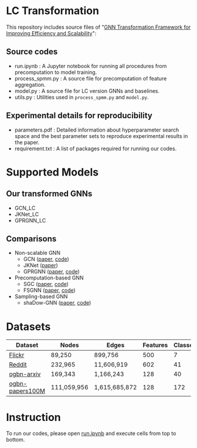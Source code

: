 # LC Transformation
This repository includes source files of "<a href="https://arxiv.org/abs/2207.12000">GNN Transformation Framework for Improving Efficiency and Scalability</a>":
## Source codes
+ run.ipynb : A Jupyter notebook for running all procedures from precomputation to model training.
+ process_spmm.py : A source file for precomputation of feature aggregation.
+ model.py : A source file for LC version GNNs and baselines.
+ utils.py : Utilities used in `process_spmm.py` and `model.py`. 

## Experimental details for reproducibility
+ parameters.pdf : Detailed information about hyperparameter search space and the best parameter sets to reproduce experimental results in the paper.
+ requirement.txt : A list of packages required for running our codes.

# Supported Models
## Our transformed GNNs
+ GCN_LC
+ JKNet_LC
+ GPRGNN_LC

## Comparisons
+ Non-scalable GNN
  + GCN ([paper](https://arxiv.org/abs/1609.02907), [code](https://github.com/tkipf/pygcn))
  + JKNet ([paper](https://arxiv.org/abs/1806.03536))
  + GPRGNN ([paper](https://openreview.net/forum?id=n6jl7fLxrP), [code](https://github.com/jianhao2016/GPRGNN))
+ Precomputation-based GNN
  + SGC ([paper](https://arxiv.org/abs/1902.07153), [code](https://github.com/Tiiiger/SGC))
  + FSGNN ([paper](https://arxiv.org/abs/2105.07634), [code](https://github.com/sunilkmaurya/FSGNN))
+ Sampling-based GNN
  + shaDow-GNN ([paper](https://arxiv.org/abs/2201.07858), [code](https://github.com/facebookresearch/shaDow_GNN))

# Datasets
  | Dataset   | Nodes | Edges | Features | Classes |
  | ------------------------------------------------------- | ------- | ------- | ------- | ------- |
  | [Flickr](https://pytorch-geometric.readthedocs.io/en/latest/modules/datasets.html) | 89,250   | 899,756 | 500 | 7 |
  | [Reddit](https://pytorch-geometric.readthedocs.io/en/latest/modules/datasets.html)        | 232,965  | 11,606,919 | 602 | 41 |
  | [ogbn-arxiv](https://ogb.stanford.edu/docs/nodeprop/)| 169,343 | 1,166,243 | 128 | 40 |
  | [ogbn-papers100M](https://ogb.stanford.edu/docs/nodeprop/) | 111,059,956 | 1,615,685,872 | 128 | 172 |

# Instruction 
To run our codes, please open [run.ipynb](https://github.com/seijimaekawa/LC_transformation/blob/master/run.ipynb) and execute cells from top to bottom. 
